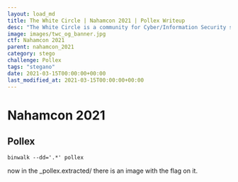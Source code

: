 ```yaml
---
layout: load_md
title: The White Circle | Nahamcon 2021 | Pollex Writeup
desc: "The White Circle is a community for Cyber/Information Security students, enthusiasts and professionals. You can discuss anything related to Security, share your knowledge with others, get help when you need it and proceed further in your journey with amazing people from all over the world."
image: images/twc_og_banner.jpg
ctf: Nahamcon 2021
parent: nahamcon_2021
category: stego
challenge: Pollex
tags: "stegano"
date: 2021-03-15T00:00:00+00:00
last_modified_at: 2021-03-15T00:00:00+00:00
---
```


<h1 class="heading card-title white-text">Nahamcon 2021</h1>

## Pollex

```
binwalk --dd='.*' pollex
```
now in the _pollex.extracted/ there is an image with the flag on it.

